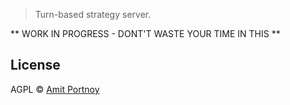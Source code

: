 > Turn-based strategy server.

** WORK IN PROGRESS - DONT'T WASTE YOUR TIME IN THIS **


## License

AGPL © [Amit Portnoy](https://github.com/amitport)

